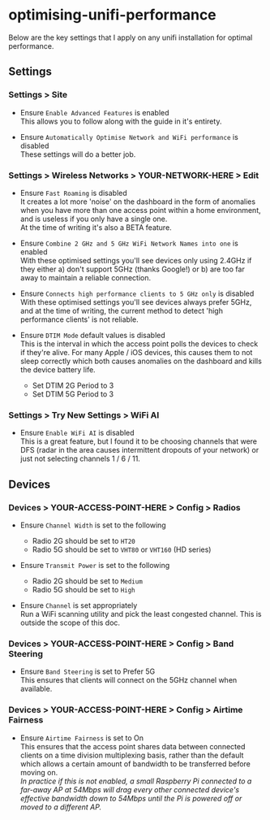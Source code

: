 # optimising-unifi-performance
Below are the key settings that I apply on any unifi installation for optimal performance.

## Settings
### Settings > Site
- Ensure `Enable Advanced Features` is enabled  
This allows you to follow along with the guide in it's entirety.

- Ensure `Automatically Optimise Network and WiFi performance` is disabled  
These settings will do a better job.

### Settings > Wireless Networks > YOUR-NETWORK-HERE > Edit
- Ensure `Fast Roaming` is disabled  
It creates a lot more 'noise' on the dashboard in the form of anomalies when you have more than one access point within a home environment, and is useless if you only have a single one.  
At the time of writing it's also a BETA feature.

- Ensure `Combine 2 GHz and 5 GHz WiFi Network Names into one` is enabled  
With these optimised settings you'll see devices only using 2.4GHz if they either a) don't support 5GHz (thanks Google!) or b) are too far away to maintain a reliable connection.

- Ensure `Connects high performance clients to 5 GHz only` is disabled  
With these optimised settings you'll see devices always prefer 5GHz, and at the time of writing, the current method to detect 'high performance clients' is not reliable.

- Ensure `DTIM Mode` default values is disabled  
This is the interval in which the access point polls the devices to check if they're alive. For many Apple / iOS devices, this causes them to not sleep correctly which both causes anomalies on the dashboard and kills the device battery life.
  - Set DTIM 2G Period to 3
  - Set DTIM 5G Period to 3

### Settings > Try New Settings > WiFi AI
- Ensure `Enable WiFi AI` is disabled  
This is a great feature, but I found it to be choosing channels that were DFS (radar in the area causes intermittent dropouts of your network) or just not selecting channels 1 / 6 / 11.

## Devices
### Devices > YOUR-ACCESS-POINT-HERE > Config > Radios
- Ensure `Channel Width` is set to the following
  - Radio 2G should be set to `HT20`
  - Radio 5G should be set to `VHT80` or `VHT160` (HD series)  

- Ensure `Transmit Power` is set to the following
  - Radio 2G should be set to `Medium`
  - Radio 5G should be set to `High`

- Ensure `Channel` is set appropriately  
Run a WiFi scanning utility and pick the least congested channel. This is outside the scope of this doc.

### Devices > YOUR-ACCESS-POINT-HERE > Config > Band Steering
- Ensure `Band Steering` is set to Prefer 5G  
This ensures that clients will connect on the 5GHz channel when available.

### Devices > YOUR-ACCESS-POINT-HERE > Config > Airtime Fairness
- Ensure `Airtime Fairness` is set to On  
This ensures that the access point shares data between connected clients on a time division multiplexing basis, rather than the default which allows a certain amount of bandwidth to be transferred before moving on.  
_In practice if this is not enabled, a small Raspberry Pi connected to a far-away AP at 54Mbps will drag every other connected device's effective bandwidth down to 54Mbps until the Pi is powered off or moved to a different AP._
